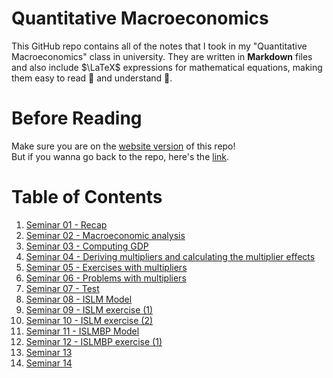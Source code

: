 # Quantitative Macroeconomics

This GitHub repo contains all of the notes that I took in my "Quantitative Macroeconomics" class in university. They are written in **Markdown** files and also include $\LaTeX$ expressions for mathematical equations, making them easy to read 🙇 and understand 📑.

# Before Reading
Make sure you are on the [website version](https://v4n00.github.io/quantitative-macroeconomics/) of this repo!  
But if you wanna go back to the repo, here's the [link](https://github.com/v4n00/quantitative-macroeconomics).  

# Table of Contents
1. [Seminar 01 - Recap](./01.%20Recap.html)
2. [Seminar 02 - Macroeconomic analysis](./02.%20Macroeconomic%20analysis.html)
3. [Seminar 03 - Computing GDP](./03.%20Computing%20GDP.html)
4. [Seminar 04 - Deriving multipliers and calculating the multiplier effects](./04.%20Deriving%20multipliers%20and%20calculating%20the%20multiplier%20effects%20.html)
5. [Seminar 05 - Exercises with multipliers](./05.%20Exercises%20with%20multipliers.html)
6. [Seminar 06 - Problems with multipliers](./06.%20Problems%20with%20multipliers.html)
7. [Seminar 07 - Test](./07.%20Test.html)
8. [Seminar 08 - ISLM Model](./08.%20ISLM%20Model.html)
9. [Seminar 09 - ISLM exercise (1)](./09.%20ISLM%20exercise%20(1).html)
10. [Seminar 10 - ISLM exercise (2)](./10.%20ISLM%20exercise%20(2).html)
11. [Seminar 11 - ISLMBP Model](./11.%20ISLMBP%20Model.html)
12. [Seminar 12 - ISLMBP exercise (1)](./12.%20ISLMBP%20exercise%20(1).html)
13. [Seminar 13]()
14. [Seminar 14]()
